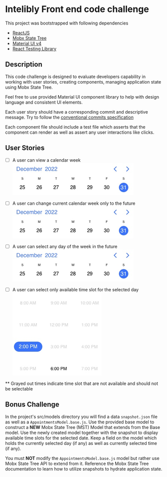 # Intelibly Front end code challenge

This project was bootstrapped with following dependencies

- [ReactJS](https://github.com/facebook/create-react-app)
- [Mobx State Tree](https://mobx-state-tree.js.org/intro/welcome)
- [Material UI v4](https://v4.mui.com/)
- [React Testing Library](https://testing-library.com/docs/react-testing-library/intro/)

## Description

This code challenge is designed to evaluate developers capability in working with user stories, creating components, managing application state using Mobx State Tree.

Feel free to use provided Material UI component library to help with design language and consistent UI elements.

Each user story should have a corresponding commit and descriptive message. Try to follow the [conventional commits specification](https://www.conventionalcommits.org/en/v1.0.0/)

Each component file should include a test file which asserts that the component can render as well as assert any user interactions like clicks.

## User Stories

- [ ] A user can view a calendar week ![Calendar Week View](/calendar-week-view.jpg)

- [ ] A user can change current calendar week only to the future ![Calendar Week View](/calendar-week-view.jpg)

- [ ] A user can select any day of the week in the future ![Calendar Week View](/calendar-week-view.jpg)

- [ ] A user can select only available time slot for the selected day![Available time slots](/available-time-slots.jpg)

\*\* Grayed out times indicate time slot that are not available and should not be selectable

## Bonus Challenge

In the project's src/models directory you will find a data `snapshot.json` file as well as a `AppointmentsModel.base.js`. Use the provided base model to construct a **NEW** Mobx State Tree (MST) Model that extends from the Base model. Use the newly created model together with the snapshot to display available time slots for the selected date. Keep a field on the model which holds the currently selected day (if any) as well as currently selected time (if any).

You must **NOT** modify the `AppointmentsModel.base.js` model but rather use Mobx State Tree API to extend from it. Reference the Mobx State Tree documentation to learn how to utilize snapshots to hydrate application state.
